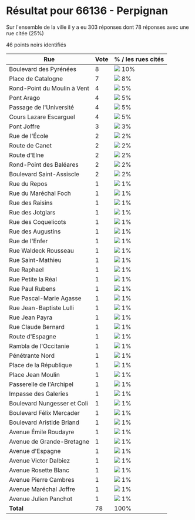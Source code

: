 # Résultat pour 66136 - Perpignan

Sur l'ensemble de la ville il y a eu 303 réponses dont 78 réponses avec une rue citée (25%)

46 points noirs identifiés

| Rue | Vote | % / les rues cités|
|-----|------|-------------------|
| Boulevard des Pyrénées | 8 | <img src="../../img/bar_10.gif" />&nbsp;10%|
| Place de Catalogne | 7 | <img src="../../img/bar_8.gif" />&nbsp;8%|
| Rond-Point du Moulin à Vent | 4 | <img src="../../img/bar_5.gif" />&nbsp;5%|
| Pont Arago | 4 | <img src="../../img/bar_5.gif" />&nbsp;5%|
| Passage de l'Université | 4 | <img src="../../img/bar_5.gif" />&nbsp;5%|
| Cours Lazare Escarguel | 4 | <img src="../../img/bar_5.gif" />&nbsp;5%|
| Pont Joffre | 3 | <img src="../../img/bar_3.gif" />&nbsp;3%|
| Rue de l'École | 2 | <img src="../../img/bar_2.gif" />&nbsp;2%|
| Route de Canet | 2 | <img src="../../img/bar_2.gif" />&nbsp;2%|
| Route d'Elne | 2 | <img src="../../img/bar_2.gif" />&nbsp;2%|
| Rond-Point des Baléares | 2 | <img src="../../img/bar_2.gif" />&nbsp;2%|
| Boulevard Saint-Assiscle | 2 | <img src="../../img/bar_2.gif" />&nbsp;2%|
| Rue du Repos | 1 | <img src="../../img/bar_1.gif" />&nbsp;1%|
| Rue du Maréchal Foch | 1 | <img src="../../img/bar_1.gif" />&nbsp;1%|
| Rue des Raisins | 1 | <img src="../../img/bar_1.gif" />&nbsp;1%|
| Rue des Jotglars | 1 | <img src="../../img/bar_1.gif" />&nbsp;1%|
| Rue des Coquelicots | 1 | <img src="../../img/bar_1.gif" />&nbsp;1%|
| Rue des Augustins | 1 | <img src="../../img/bar_1.gif" />&nbsp;1%|
| Rue de l'Enfer | 1 | <img src="../../img/bar_1.gif" />&nbsp;1%|
| Rue Waldeck Rousseau | 1 | <img src="../../img/bar_1.gif" />&nbsp;1%|
| Rue Saint-Mathieu | 1 | <img src="../../img/bar_1.gif" />&nbsp;1%|
| Rue Raphael | 1 | <img src="../../img/bar_1.gif" />&nbsp;1%|
| Rue Petite la Réal | 1 | <img src="../../img/bar_1.gif" />&nbsp;1%|
| Rue Paul Rubens | 1 | <img src="../../img/bar_1.gif" />&nbsp;1%|
| Rue Pascal-Marie Agasse | 1 | <img src="../../img/bar_1.gif" />&nbsp;1%|
| Rue Jean-Baptiste Lulli | 1 | <img src="../../img/bar_1.gif" />&nbsp;1%|
| Rue Jean Payra | 1 | <img src="../../img/bar_1.gif" />&nbsp;1%|
| Rue Claude Bernard | 1 | <img src="../../img/bar_1.gif" />&nbsp;1%|
| Route d'Espagne | 1 | <img src="../../img/bar_1.gif" />&nbsp;1%|
| Rambla de l'Occitanie | 1 | <img src="../../img/bar_1.gif" />&nbsp;1%|
| Pénétrante Nord | 1 | <img src="../../img/bar_1.gif" />&nbsp;1%|
| Place de la République | 1 | <img src="../../img/bar_1.gif" />&nbsp;1%|
| Place Jean Moulin | 1 | <img src="../../img/bar_1.gif" />&nbsp;1%|
| Passerelle de l'Archipel | 1 | <img src="../../img/bar_1.gif" />&nbsp;1%|
| Impasse des Galeries | 1 | <img src="../../img/bar_1.gif" />&nbsp;1%|
| Boulevard Nungesser et Coli | 1 | <img src="../../img/bar_1.gif" />&nbsp;1%|
| Boulevard Félix Mercader | 1 | <img src="../../img/bar_1.gif" />&nbsp;1%|
| Boulevard Aristide Briand | 1 | <img src="../../img/bar_1.gif" />&nbsp;1%|
| Avenue Émile Roudayre | 1 | <img src="../../img/bar_1.gif" />&nbsp;1%|
| Avenue de Grande-Bretagne | 1 | <img src="../../img/bar_1.gif" />&nbsp;1%|
| Avenue d'Espagne | 1 | <img src="../../img/bar_1.gif" />&nbsp;1%|
| Avenue Victor Dalbiez | 1 | <img src="../../img/bar_1.gif" />&nbsp;1%|
| Avenue Rosette Blanc | 1 | <img src="../../img/bar_1.gif" />&nbsp;1%|
| Avenue Pierre Cambres | 1 | <img src="../../img/bar_1.gif" />&nbsp;1%|
| Avenue Maréchal Joffre | 1 | <img src="../../img/bar_1.gif" />&nbsp;1%|
| Avenue Julien Panchot | 1 | <img src="../../img/bar_1.gif" />&nbsp;1%|
| **Total** | 78 | 100%|
